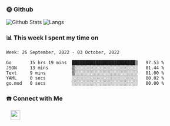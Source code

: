 

<h3> 🌞 Github</h3>

![Github Stats](https://github-readme-stats-beta-lovat.vercel.app/api?username=QiuYukang&count_private=true&show_icons=true&hide=stars)
![Langs](https://github-readme-stats-beta-lovat.vercel.app/api/top-langs/?username=QiuYukang&count_private=true&layout=compact)

<h3> 📊 This week I spent my time on</h3>

<!--START_SECTION:waka-->
```text
Week: 26 September, 2022 - 03 October, 2022

Go       15 hrs 19 mins  ████████████████████████▒   97.53 % 
JSON     13 mins         ▒░░░░░░░░░░░░░░░░░░░░░░░░   01.44 % 
Text     9 mins          ▒░░░░░░░░░░░░░░░░░░░░░░░░   01.00 % 
YAML     0 secs          ░░░░░░░░░░░░░░░░░░░░░░░░░   00.02 % 
go.mod   0 secs          ░░░░░░░░░░░░░░░░░░░░░░░░░   00.00 % 
```
<!--END_SECTION:waka-->

<!--
<h3>🛠 Tech Stack</h3>

- 💻 &nbsp; Java | C | Matlab | C++ | Python
- 🌐 &nbsp; HTML | CSS | JavaScript | Bootstrap
- 🛢  &nbsp; MySQL | Redis
- 🔧 &nbsp; NS-3 | Git | Markdown
-->

<h3> ☎️ Connect with Me </h3>
&nbsp;&nbsp;
<a href="mailto:b612n@qq.com">
  <img href="mailto:b612n@qq.com" align="center" width="26px" src="https://github.com/TheDudeThatCode/TheDudeThatCode/blob/master/Assets/Gmail.svg" />
</a>
